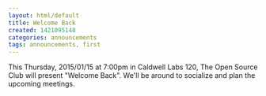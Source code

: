 ```yaml
---
layout: html/default
title: Welcome Back
created: 1421095148
categories: announcements
tags: announcements, first
---
```

This Thursday, 2015/01/15 at 7:00pm in Caldwell Labs 120, The Open Source Club will present "Welcome Back". We'll be around to socialize and plan the upcoming meetings.
